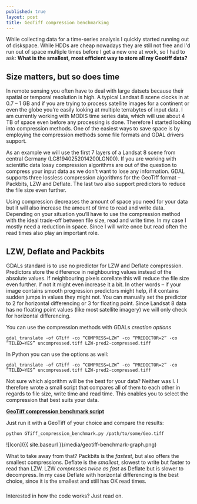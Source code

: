 ```yaml
---
published: true
layout: post
title: GeoTiff compression benchmarking
---
```


While collecting data for a time-series analysis I quickly started running out of diskspace. While HDDs are cheap nowadays they are still not free and I'd run out of space multiple times before I get a new one at work, so I had to ask: **What is the smallest, most efficient way to store all my Geotiff data?**

## Size matters, but so does time

In remote sensing you often have to deal with large datsets because their spatial or temporal resolution is high. A typical Landsat 8 scene clocks in at 0.7 – 1 GB and if you are trying to process satellite images for a continent or even the globe you’re easily looking at multiple terrabytes of input data. I am currently working with MODIS time series data, which will use about 4 TB of space even before any processing is done. Therefore I started looking into compression methods. One of the easiest ways to save space is by employing the compression methods some file formats and GDAL drivers support.

As an example we will use the first 7 layers of a Landsat 8 scene from central Germany (LC81940252014200LGN00). If you are working with scientific data lossy compression algorithms are out of the question to compress your input data as we don't want to lose any information. GDAL supports three lossless compression algorithms for the GeoTiff format – Packbits, LZW and Deflate. The last two also support predictors to reduce the file size even further.

Using compression decreases the amount of space you need for your data but it will also increase the amount of time to read and write data. Depending on your situation you’ll have to use the compression method with the ideal trade-off between file size, read and write time. In my case I mostly need a reduction in space.  Since I will write once but read often the read times also play an important role.

## LZW, Deflate and Packbits

GDALs standard is to use no predictor for LZW and Deflate compression. Predictors store the difference in neighbouring values instead of the absolute values. If neighbouring pixels corellate this will reduce the file size even further. If not it might even increase it a bit. In other words – if your image contains smooth progression predictors might help, if it contains sudden jumps in values they might not. You can manually set the predictor to 2 for horizontal differencing or 3 for floating point. Since Landsat 8 data has no floating point values (like most satellite imagery) we will only check for horizontal differencing.

You can use the compression methods with GDALs *creation options*

	gdal_translate -of GTiff -co “COMPRESS=LZW” -co “PREDICTOR=2” -co “TILED=YES” uncompressed.tiff LZW-pred2-compressed.tiff

In Python you can use the options as well:

	gdal_translate -of GTiff -co “COMPRESS=LZW” -co “PREDICTOR=2” -co “TILED=YES” uncompressed.tiff LZW-pred2-compressed.tiff

Not sure which algorithm will be the best for your data? Neither was I. I therefore wrote a small script that compares all of them to each other in regards to file size, write time and read time. This enables you to select the compression that best suits your data.

**[GeoTiff compression benchmark script](https://gist.githubusercontent.com/Fernerkundung/cc3b7f77ec4534754aba/raw/f230d0b86237eff21fc379265b24ce8f5f629c55/GTiff_compression_benchmark.py)**

Just run it with a GeoTiff of your choice and compare the results:

	python GTiff_compression_benchmark.py /path/to/some/Geo.tiff

![Icon]({{ site.baseurl }}/media/geotiff-benchmark-graph.png)

What to take away from that? Packbits is the *fastest*, but also offers the smallest compressions. Deflate is the *smallest*, slowest to write but faster to read than LZW. LZW *compresses twice as fast* as Deflate but is slower to decompress. In my case Deflate with horizontal differencing is the best choice, since it is the smallest and still has OK read times.

###

Interested in how the code works? Just read on.